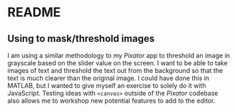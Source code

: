 # README

## Using <canvas> to mask/threshold images

I am using a similar methodology to my *Pixator* app to threshold an image in grayscale based on the slider value on the screen.  I want to be able to take images of text and threshold the text out from the background so that the text is much clearer than the original image.  I could have done this in MATLAB, but I wanted to give myself an exercise to solely do it with JavaScript.  Testing ideas with `<canvas>` outside of the *Pixator* codebase also allows me to workshop new potential features to add to the editor.
